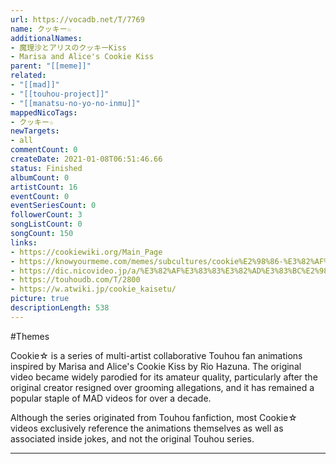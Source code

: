 ```yaml
---
url: https://vocadb.net/T/7769
name: クッキー☆
additionalNames: 
- 魔理沙とアリスのクッキーKiss
- Marisa and Alice's Cookie Kiss
parent: "[[meme]]"
related:
- "[[mad]]"
- "[[touhou-project]]"
- "[[manatsu-no-yo-no-inmu]]"
mappedNicoTags:
- クッキー☆
newTargets:
- all
commentCount: 0
createDate: 2021-01-08T06:51:46.66
status: Finished
albumCount: 0
artistCount: 16
eventCount: 0
eventSeriesCount: 0
followerCount: 3
songListCount: 0
songCount: 150
links: 
- https://cookiewiki.org/Main_Page
- https://knowyourmeme.com/memes/subcultures/cookie%E2%98%86-%E3%82%AF%E3%83%83%E3%82%AD%E3%83%BC%E2%98%86
- https://dic.nicovideo.jp/a/%E3%82%AF%E3%83%83%E3%82%AD%E3%83%BC%E2%98%86
- https://touhoudb.com/T/2800
- https://w.atwiki.jp/cookie_kaisetu/
picture: true
descriptionLength: 538
---
```


#Themes

Cookie☆ is a series of multi-artist collaborative Touhou fan animations inspired by Marisa and Alice's Cookie Kiss by Rio Hazuna. The original video became widely parodied for its amateur quality, particularly after the original creator resigned over grooming allegations, and it has remained a popular staple of MAD videos for over a decade.

Although the series originated from Touhou fanfiction, most Cookie☆ videos exclusively reference the animations themselves as well as associated inside jokes, and not the original Touhou series.

---

